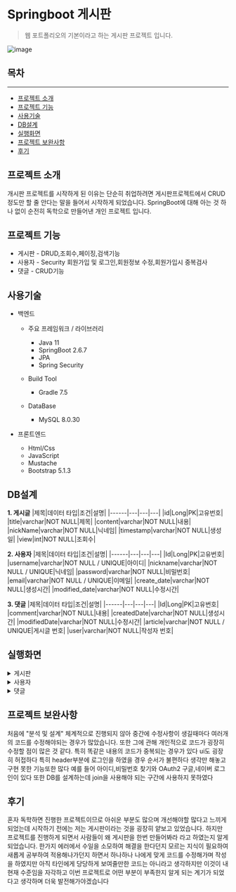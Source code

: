 # Springboot 게시판
>웹 포트폴리오의 기본이라고 하는 게시판 프로젝트 입니다.

![image](https://user-images.githubusercontent.com/103357002/195012500-62b6200a-b088-445e-95e9-b56b2a1d511a.png)




## 목차
___




* [프로젝트 소개](#프로젝트-소개)
* [프로젝트 기능](#프로젝트-기능)
* [사용기술](#사용기술)
* [DB설계](#DB설계)
* [실행화면](#실행화면)
* [프로젝트 보완사항](#프로젝트-보완사항)
* [후기](#후기)


## 프로젝트 소개

개시판 프로젝트를 시작하게 된 이유는 단순히 취업하려면 게시판프로젝트에서 CRUD정도만 할 줄 안다는 말을 들어서 시작하게 되었습니다.
SpringBoot에 대해 아는 것 하나 없이 순전히 독학으로 만들어낸 개인 프로젝트 입니다.


## 프로젝트 기능

* 게시판 - DRUD,조회수,페이징,검색기능
* 사용자 - Security 회원가입 및 로그인,회원정보 수정,회원가입시 중복검사
* 댓글 - CRUD기능


## 사용기술

* 백엔드
  * 주요 프레임워크 / 라이브러리
    * Java 11
    * SpringBoot 2.6.7
    * JPA
    * Spring Security
    
  * Build Tool
    * Gradle 7.5

  * DataBase
    * MySQL 8.0.30
    
* 프론트엔드
  * Html/Css
  * JavaScript
  * Mustache
  * Bootstrap 5.1.3


## DB설계

**1. 게시글**
|제목|데이터 타입|조건|설명|
|------|---|---|---|
|id|Long|PK|고유번호|
|title|varchar|NOT NULL|제목|
|content|varchar|NOT NULL|내용|
|nickName|varchar|NOT NULL|닉네임|
|timestamp|varchar|NOT NULL|생성일|
|view|int|NOT NULL|조회수|


**2. 사용자**
|제목|데이터 타입|조건|설명|
|------|---|---|---|
|Id|Long|PK|고유번호|
|username|varchar|NOT NULL / UNIQUE|아이디|
|nickname|varchar|NOT NULL / UNIQUE|닉네임|
|password|varchar|NOT NULL|비밀번호|
|email|varchar|NOT NULL / UNIQUE|이메일|
|create_date|varchar|NOT NULL|생성시간|
|modified_date|varchar|NOT NULL|수정시간|


**3. 댓글**
|제목|데이터 타입|조건|설명|
|------|---|---|---|
|Id|Long|PK|고유번호|
|comment|varchar|NOT NULL|내용|
|createdDate|varchar|NOT NULL|생성시간|
|modifiedDate|varchar|NOT NULL|수정시간|
|article|varchar|NOT NULL / UNIQUE|게시글 번호|
|user|varchar|NOT NULL|작성자 번호|
  

  
## 실행화면
  <details>
<summary>
게시판
</summary>


**1. 게시글 전체 목록 화면**
![image](https://user-images.githubusercontent.com/103357002/195012956-4f8791e6-5c5c-4d83-b9aa-c28544c22251.png)
  모든 게시글을 조회 가능합니다. 
___

**2. 게시글 등록 화면**
![image](https://user-images.githubusercontent.com/103357002/195013065-6b1ac999-8f81-419c-8fc1-05c525a7fda3.png)
  로그인 한 사용자만 게시글을 작성할 수 있습니다. 또한 작성 후 redirect합니다.
___

**3. 게시글 조회 화면**
![image](https://user-images.githubusercontent.com/103357002/195013145-71955ea2-1a5f-4190-bc2f-f03afa917b5e.png)
  본인이 작성한 글만 수정 및 삭제가 가능합니다.
___

**4. 게시글 수정 화면**
![image](https://user-images.githubusercontent.com/103357002/195135264-bdc80b6b-d324-4322-82a3-294f43c5572d.png)
  
  제목과 내용만 수정할 수 있게 하고 수정 후 redirect 합니다.
___

**5. 게시글 검색 화면**
![image](https://user-images.githubusercontent.com/103357002/195135609-05e3904b-eb80-4464-af98-62b02b083535.png)
![image](https://user-images.githubusercontent.com/103357002/195135684-c6a537ef-cf91-4003-8d73-7a725a4e9041.png)
  
  삭제시 작성자 본인만 삭제가 가능하면 삭제 후 redirect합니다.
___

**6. 페이징 화면**   
![image](https://user-images.githubusercontent.com/103357002/195136016-0bee0253-9de5-422a-95de-a8a957f1c32d.png)
![image](https://user-images.githubusercontent.com/103357002/195136068-41e738e9-714e-44ec-8bcc-313830fa43bd.png)
  
  게시글의 갯수가 10개 이상일 경우 다음페이지로 넘어가서 조회가 가능합니다.

</details>

  <details>
<summary>
사용자
</summary>

**1. 회원가입 화면**  
![image](https://user-images.githubusercontent.com/103357002/195012594-b71f6404-c979-4047-aa9b-30b415ef54bd.png)
![image](https://user-images.githubusercontent.com/103357002/195012634-57ae393e-3d3d-4348-801d-801de3379ead.png)
  회원가입 시 중복확인을 진행하며 완료시 회원 정보를 저장하고 로그인 화면으로 이동합니다.

___

**2. 로그인 화면**  
![image](https://user-images.githubusercontent.com/103357002/195012734-51b704bc-35bf-480f-9b20-f12f5e801387.png)
![image](https://user-images.githubusercontent.com/103357002/195012775-dcc282f6-449f-4cda-937a-ae07d9f3ae6a.png)
  
  로그인 시도시 로그인이 실패하였을경우 다음과 같이 알림이 나옵니다.
</details>

  <details>
<summary>
댓글
</summary>

**1. 미로그인 댓글화면**  
![image](https://user-images.githubusercontent.com/103357002/195136366-1ec78693-2b38-4c08-9361-0b70f61e80d2.png)
  
  미로그인상태일 경우 로그인을 하여야 댓글 작성이 가능합니다.
___

**2. 로그인 댓글화면**  
![image](https://user-images.githubusercontent.com/103357002/195136552-4b2135b3-3f49-4db7-bfdc-1e8dd946e5f0.png)
___

**3. 댓글수정 화면**  
![image](https://user-images.githubusercontent.com/103357002/195136649-92d42a7d-31c6-4ccb-b014-215147ae84c2.png)  
![image](https://user-images.githubusercontent.com/103357002/195136824-6f432e2c-2d2c-46b6-af01-8e3e751887e0.png)
  댓글을 작성한 본인만 수정이 가능합니다
___

**4. 댓글삭제 화면**  
![image](https://user-images.githubusercontent.com/103357002/195137044-25062121-314d-4b5f-a1ee-24f8a1a73ab5.png)
  댓글을 작성한 본인만 삭제가 가능합니다

</details>

## 프로젝트 보완사항
처음에 "분석 및 설계" 체계적으로 진행되지 않아 중간에 수정사항이 생길때마다 여러개의 코드를 수정해야되는 경우가 많았습니다.
또한 그에 관해 개인적으로 코드가 굉장히 수정할 점이 많은 것 같다. 특히 똑같은 내용의 코드가 중복되는 경우가 있다
ui도 굉장히 허접하다 특히 header부분에 로그인을 하였을 경우 순서가 불편하다
생각만 해놓고 구현 못한 기능또한 많다 예를 들어 아이디,비밀번호 찾기와 OAuth2 구글,네이버 로그인이 있다
또한 DB를 설계하는데 join을 사용해야 되는 구간에 사용하지 못하였다

## 후기
혼자 독학하면 진행한 프로젝트이므로 아쉬운 부분도 많으며 개선해야할 많다고 느끼게 되었는데
시작하기 전에는 저는 게시판이라는 것을 굉장히 얕보고 있었습니다.
하지만 프로젝트를 진행하게 되면서 사람들이 왜 게시판을 한번 만들어봐라 라고 하였는지 알게 되었습니다.
한가지 에러에서 수일을 소모하여 해결을 한다던지 모르는 지식이 필요하여 새롭게 공부하여 적용해나가던지 하면서 하나하나 
나에게 맞게 코드를 수정해가며 작성을 하였지만 
아직 타인에게 당당하게 보여줄만한 코드는 아니라고 생각하지만 이것이 내 현재 수준임을 자각하고
이번 프로젝트로 어떤 부분이 부족한지 알게 되는 계기가 되었다고 생각하며
더욱 발전해가야겠습니다
